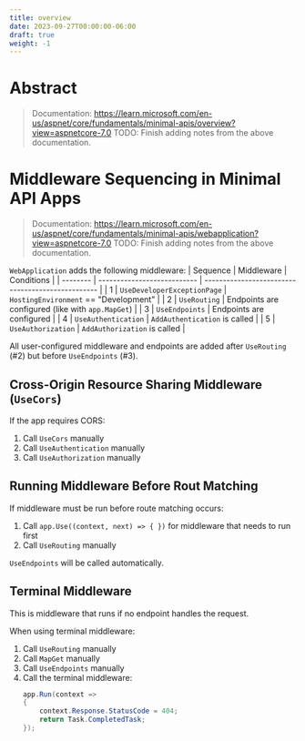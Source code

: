 ```yaml
---
title: overview
date: 2023-09-27T00:00:00-06:00
draft: true
weight: -1
---
```


# Abstract
> Documentation: https://learn.microsoft.com/en-us/aspnet/core/fundamentals/minimal-apis/overview?view=aspnetcore-7.0
> TODO: Finish adding notes from the above documentation.

# Middleware Sequencing in Minimal API Apps
> Documentation: https://learn.microsoft.com/en-us/aspnet/core/fundamentals/minimal-apis/webapplication?view=aspnetcore-7.0
> TODO: Finish adding notes from the above documentation.

`WebApplication` adds the following middleware:
| Sequence | Middleware                  | Conditions                                        |
| -------- | --------------------------- | ------------------------------------------------- |
| 1        | `UseDeveloperExceptionPage` | `HostingEnvironment` == "Development"             |
| 2        | `UseRouting`                | Endpoints are configured (like with `app.MapGet`) |
| 3        | `UseEndpoints`              | Endpoints are configured                          |
| 4        | `UseAuthentication`         | `AddAuthentication` is called                     |
| 5        | `UseAuthorization`          | `AddAuthorization` is called                      |

All user-configured middleware and endpoints are added after `UseRouting` (#2) but before `UseEndpoints` (#3).

## Cross-Origin Resource Sharing Middleware (`UseCors`)
If the app requires CORS:
1. Call `UseCors` manually
2. Call `UseAuthentication` manually
3. Call `UseAuthorization` manually

## Running Middleware Before Rout Matching
If middleware must be run before route matching occurs:
1. Call `app.Use((context, next) => { })` for middleware that needs to run first
2. Call `UseRouting` manually

`UseEndpoints` will be called automatically.

## Terminal Middleware
This is middleware that runs if no endpoint handles the request.

When using terminal middleware:
1. Call `UseRouting` manually
2. Call `MapGet` manually
3. Call `UseEndpoints` manually
4. Call the terminal middleware:
    ```cs
    app.Run(context => 
    {
        context.Response.StatusCode = 404;
        return Task.CompletedTask;
    });
    ```